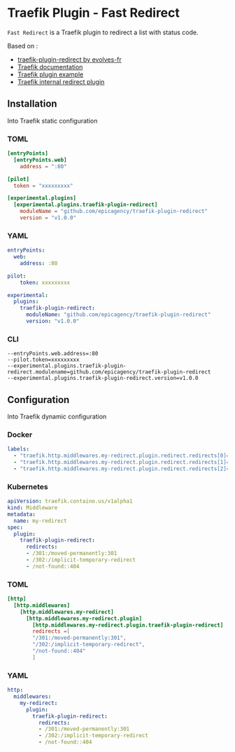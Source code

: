 # Traefik Plugin - Fast Redirect

`Fast Redirect` is a Traefik plugin to redirect a list with status code.

Based on :
- [traefik-plugin-redirect by evolves-fr](https://github.com/evolves-fr/traefik-plugin-redirect)
- [Traefik documentation](https://doc.traefik.io/traefik-pilot/plugins/overview/)
- [Traefik plugin example](https://github.com/traefik/plugindemo)
- [Traefik internal redirect plugin](https://github.com/traefik/traefik/blob/master/pkg/middlewares/redirect/redirect.go)

## Installation

Into Traefik static configuration

### TOML
```toml
[entryPoints]
  [entryPoints.web]
    address = ":80"

[pilot]
  token = "xxxxxxxxx"

[experimental.plugins]
  [experimental.plugins.traefik-plugin-redirect]
    moduleName = "github.com/epicagency/traefik-plugin-redirect"
    version = "v1.0.0"
```

### YAML
```yaml
entryPoints:
  web:
    address: :80

pilot:
    token: xxxxxxxxx

experimental:
  plugins:
    traefik-plugin-redirect:
      moduleName: "github.com/epicagency/traefik-plugin-redirect"
      version: "v1.0.0"
```

### CLI
```shell
--entryPoints.web.address=:80
--pilot.token=xxxxxxxxx
--experimental.plugins.traefik-plugin-redirect.modulename=github.com/epicagency/traefik-plugin-redirect
--experimental.plugins.traefik-plugin-redirect.version=v1.0.0
```

## Configuration

Into Traefik dynamic configuration

### Docker
```yaml
labels:
  - "traefik.http.middlewares.my-redirect.plugin.redirect.redirects[0]=/301:/moved-permanently:301"
  - "traefik.http.middlewares.my-redirect.plugin.redirect.redirects[1]=/302:/implicit-temporary-redirect"
  - "traefik.http.middlewares.my-redirect.plugin.redirect.redirects[2]=/not-found::404"
```

### Kubernetes
```yaml
apiVersion: traefik.containo.us/v1alpha1
kind: Middleware
metadata:
  name: my-redirect
spec:
  plugin:
    traefik-plugin-redirect:
      redirects:
      - /301:/moved-permanently:301
      - /302:/implicit-temporary-redirect
      - /not-found::404
```

### TOML
```toml
[http]
  [http.middlewares]
    [http.middlewares.my-redirect]
      [http.middlewares.my-redirect.plugin]
        [http.middlewares.my-redirect.plugin.traefik-plugin-redirect]
        redirects =[
        "/301:/moved-permanently:301",
        "/302:/implicit-temporary-redirect",
        "/not-found::404"
        ]
```

### YAML
```yaml
http:
  middlewares:
    my-redirect:
      plugin:
        traefik-plugin-redirect:
          redirects:
          - /301:/moved-permanently:301
          - /302:/implicit-temporary-redirect
          - /not-found::404
```
